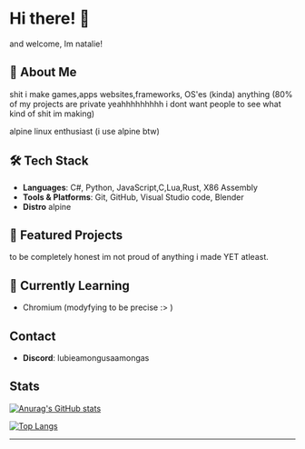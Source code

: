 # Hi there! 👋

and welcome, Im natalie!

## 🌟 About Me

shit i make games,apps websites,frameworks, OS'es (kinda) anything (80% of my projects are private yeahhhhhhhhh i dont want people to see what kind of shit im making)

alpine linux enthusiast (i use alpine btw)

## 🛠️ Tech Stack

- **Languages**: C#, Python, JavaScript,C,Lua,Rust, X86 Assembly
- **Tools & Platforms**: Git, GitHub, Visual Studio code, Blender
- **Distro** alpine

## 📌 Featured Projects

to be completely honest im not proud of anything i made YET atleast.

## 🌱 Currently Learning

- Chromium (modyfying to be precise :> )

## Contact

- **Discord**: lubieamongusaamongas

## Stats

[![Anurag's GitHub stats](https://github-readme-stats.vercel.app/api?username=papaj2139)](https://github.com/papaj2139/github-readme-stats)

[![Top Langs](https://github-readme-stats.vercel.app/api/top-langs/?username=papaj2139)](https://github.com/papaj2139/github-readme-stats)

---
